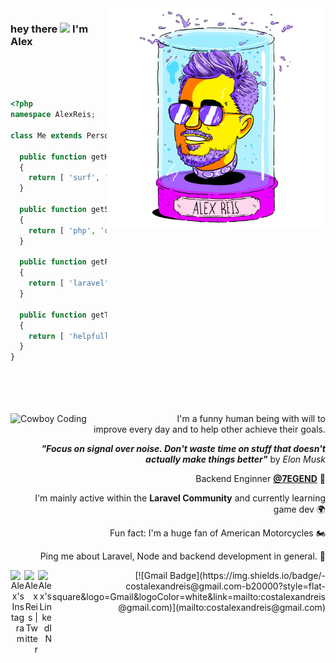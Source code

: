 <img align="right" src="https://raw.githubusercontent.com/ialexreis/adevr/master/03%20EFLC%20Alex%20Reis_headjar.png" alt="Illustration of Alex" width=350px />

### hey there <img src="https://media.giphy.com/media/hvRJCLFzcasrR4ia7z/giphy.gif" width="25px"> I'm Alex

<br>
<br>
<br>

```php
<?php
namespace AlexReis;

class Me extends Person {

  public function getHobbies() : array
  {
    return [ 'surf', 'gaming', 'motorcycles', 'music' ];
  }

  public function getStack() : array
  {
    return [ 'php', 'c#', 'node.js', 'typescript', 'java' ];
  }

  public function getFrameworks() : array
  {
    return [ 'laravel', 'phalcon', 'gatsby' ];
  }

  public function getTraits() : array
  {
    return [ 'helpfull', 'funny', 'straight-forward' ];
  }
}

```


<br>
<br>
<br>
<br>
<img src="https://raw.githubusercontent.com/ialexreis/ialexreis/master/code.gif" align=left alt="Cowboy Coding" width=230px padding="0 10px 0 0">

<div align=right>
I'm a funny human being with will to improve every day and to help other achieve their goals.

**_"Focus on signal over noise. Don't waste time on stuff that doesn't actually make things better"_** by _Elon Musk_


Backend Enginner <b><a href="https://www.7egend.cr/" target="_blank">@7EGEND</a></b>  🏢

I'm mainly active within the __Laravel Community__ and currently learning game dev 🌍  

Fun fact: I'm a huge fan of American Motorcycles   🏍️

Ping me about Laravel, Node and backend development in general.   💬



<a href="https://instagram.com/ialexreis">
  <img align="left" alt="Alex's Instagram" width="22px" src="https://raw.githubusercontent.com/hussainweb/hussainweb/main/icons/instagram.png" />
</a>
<a href="https://twitter.com/ialexreis">
  <img align="left" alt="Alex Reis | Twitter" width="22px" src="https://raw.githubusercontent.com/peterthehan/peterthehan/master/assets/twitter.svg" />
</a>
<a href="https://www.linkedin.com/in/alexandre-reis-dev/">
  <img align="left" alt="Alex's LinkedIN" width="22px" src="https://raw.githubusercontent.com/peterthehan/peterthehan/master/assets/linkedin.svg" />
</a>
[![Gmail Badge](https://img.shields.io/badge/-costalexandreis@gmail.com-b20000?style=flat-square&logo=Gmail&logoColor=white&link=mailto:costalexandreis@gmail.com)](mailto:costalexandreis@gmail.com)

</div>
